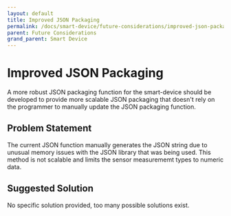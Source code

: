 ```yaml
---
layout: default
title: Improved JSON Packaging
permalink: /docs/smart-device/future-considerations/improved-json-packaging/
parent: Future Considerations
grand_parent: Smart Device
---
```


# Improved JSON Packaging

A more robust JSON packaging function for the smart-device should be developed to provide more scalable JSON packaging that doesn't rely on the programmer to manually update the JSON packaging function.

## Problem Statement

<p>The current JSON function manually generates the JSON string due to unusual memory issues with the JSON library that was being used. This method is not scalable and limits the sensor measurememt types to numeric data.</p>

## Suggested Solution

<p>No specific solution provided, too many possible solutions exist.</p>
